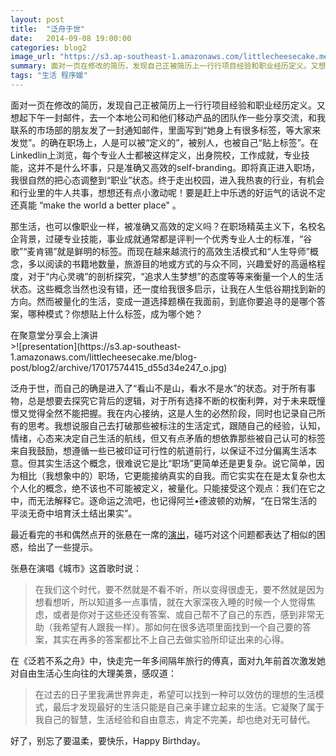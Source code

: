 ```yaml
---
layout: post
title:  "泛舟于世"
date:   2014-09-08 19:00:00
categories: blog2
image_url: "https://s3.ap-southeast-1.amazonaws.com/littlecheesecake.me/blog-post/blog2/archive/8620847001_be2f5b6b23_h.jpg"
summary: 面对一页在修改的简历，发现自己正被简历上一行行项目经验和职业经历定义。又想起下午一封邮件，去一个本地公司和他们移动产品的团队作一些分享交流，和我联系的市场部的朋友发了一封通知邮件，里面写到“她身上有很多标签，等大家来发觉”。的确在职场上，人是可以被“定义的”，被别人，也被自己“贴上标签”。
tags: "生活 程序媛"
---
```


面对一页在修改的简历，发现自己正被简历上一行行项目经验和职业经历定义。又想起下午一封邮件，去一个本地公司和他们移动产品的团队作一些分享交流，和我联系的市场部的朋友发了一封通知邮件，里面写到“她身上有很多标签，等大家来发觉”。的确在职场上，人是可以被“定义的”，被别人，也被自己“贴上标签”。在Linkedlin上浏览，每个专业人士都被这样定义，出身院校，工作成就，专业技能，这并不是什么坏事，只是准确又高效的self-branding。即将真正进入职场，我很自然的把心态调整到“职业”状态。终于走出校园，进入我热衷的行业，有机会和行业里的牛人共事，想想还有点小激动呢！要是赶上中乐透的好运气的话说不定还真能 “make the world a better place" 。

那生活，也可以像职业一样，被准确又高效的定义吗？在职场精英主义下，名校名企背景，过硬专业技能，事业成就通常都是评判一个优秀专业人士的标准，“谷歌”“麦肯锡”就是鲜明的标签。而现在越来越流行的高效生活模式和“人生导师”概念，多以阅读的书籍地数量，旅游目的地或方式的与众不同，兴趣爱好的高逼格程度，对于“内心灵魂”的剖析探究，“追求人生梦想”的态度等等来衡量一个人的生活状态。这些概念当然也没有错，还一度给我很多启示，让我在人生低谷期找到新的方向。然而被量化的生活，变成一道选择题横在我面前，到底你要追寻的是哪个答案，哪种模式？你想贴上什么标签，成为哪个她？

<figcaption>
在聚意堂分享会上演讲
</figcaption>
>![presentation](https://s3.ap-southeast-1.amazonaws.com/littlecheesecake.me/blog-post/blog2/archive/17017574415_d55d34e247_o.jpg)

泛舟于世，而自己的确是进入了“看山不是山，看水不是水”的状态。对于所有事物，总是想要去探究它背后的逻辑，对于所有选择不断的权衡利弊，对于未来既憧憬又觉得全然不能把握。我在内心接纳，这是人生的必然阶段，同时也记录自己所有的思考。我想说服自己去打破那些被标注的生活定式，跟随自己的经验，认知，情绪，心态来决定自己生活的航线，但又有点矛盾的想依靠那些被自己认可的标签来自我鼓励，想遵循一些已被印证可行性的航道前行，以保证不过分偏离生活本意。但其实生活这个概念，很难说它是比“职场”更简单还是更复杂。说它简单，因为相比（我想象中的）职场，它更能接纳真实的自我。而它实实在在是太复杂也太个人化的概念，绝不该也不可能被定义，被量化。只能接受这个观点：我们在它之中，而无法解释它。逐命运之流吧，也记得阿兰•德波顿的劝解，“在日常生活的平淡无奇中培育沃土结出果实”。

最近看完的书和偶然点开的张悬在一席的[演出](http://www.youtube.com/watch?v=0pK8OzvFRw4)，碰巧对这个问题都表达了相似的困惑，给出了一些提示。

张悬在演唱《城市》这首歌时说：

>在我们这个时代，要不然就是不看不听，所以变得很虚无，要不然就是因为想看想听，所以知道多一点事情，就在大家深夜入睡的时候一个人觉得焦虑，或者是你对于这些还没有答案、或自己帮不了自己的东西，感到非常无助（我希望有人跟我一样）。那如何在很多选项里面找到一个自己要的答案，其实在再多的答案都比不上自己去做实验所印证出来的心得。

在《泛若不系之舟》中，快走完一年多间隔年旅行的傅真，面对九年前首次激发她对自由生活心生向往的大理美景，感叹道：

>在过去的日子里我满世界奔走，希望可以找到一种可以效仿的理想的生活模式，最后才发现最好的生活只能是自己亲手建立起来的生活。它凝聚了属于我自己的智慧，生活经验和自由意志，肯定不完美，却也绝对无可替代。

好了，别忘了要温柔，要快乐，Happy Birthday。